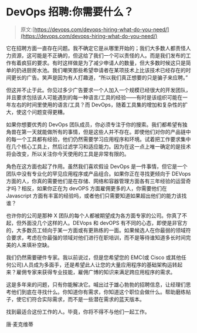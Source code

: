 # DevOps 招聘:你需要什么？

> 原文:[https://devops.com/devops-hiring-what-do-you-need/](https://devops.com/devops-hiring-what-do-you-need/)

它在招聘方面一直存在问题。我不确定它是从哪里开始的；我们大多数人都责怪人力资源，这可能是不正确的，但这给了我们一个可以责怪的人。而是我们发布的工作有着疯狂的要求。有时这样做是为了减少申请人的数量，但大多数时候这只是简单的扔进厨房水池。我们嘲笑那些希望申请者在某项技术上比该技术已经存在的时间更长的广告。笑声是因为有人打趣道，“所以我们真正想要的只是骗子来应聘。”

但这并不止于此。你见过多少广告要求一个人加入一个规模已经很大的开发团队，并且要求包括该人可能遇到的每一种语言/工具的经验——有时是该组织可能在一年左右的时间里使用的语言/工具？而 DevOps，随着工具集的增加和复杂性的扩大，使这个问题变得更糟。

如果你想要优秀的 DevOps 团队成员，你必须专注于你的搜索。我们都希望有独角兽在第一天就能做所有的事情，但是这些人并不存在。即使他们对你的产品链中的每一个工具都有经验，他们仍然需要学习应用程序和环境。试着把工作要求集中在几个核心工具上，然后过滤学习和适应能力。因为在这一点上唯一确定的是技术将会改变，所以关注你今天使用的工具是非常有限的。

角色在这方面也起了作用。虽然我们喜欢假设 DevOps 是一件事情，但它是一个团队中没有专业化的罕见应用程序或产品组合。如果你正在寻找更倾向于 DEVops 方面的人，你真的需要他们是在存储、网络和容器管理方面各有三年经验的运营奇才吗？相反，如果你正在为 devOPS 方面雇佣更多的人，你需要他们在 Javascript 方面有丰富的经验吗，或者他们只需要知道如果超出他们的能力该找谁？

也许你的公司是那种 X 团队的每个人都被期望成为各方面专家的公司。你真了不起，但外面没几个这样的人。DEVops 和 devOPS 有不同的心态，即使是非官方的，大多数员工倾向于某一方面或有更熟练的一面。如果候选人在你最弱的领域符合要求，考虑在你最强的领域对他们进行在职培训，而不是等待谁知道多长时间完美的人来填补空缺。

我们仍然需要硬件专家。我以前说过，但是您希望您的 EMC(或 Cisco 或其他任何公司)人员成为多面手，还是希望此人让您的大量应用程序的基础架构运转起来？雇佣专家来获得专业技能，雇佣广博的知识来满足跨应用程序的需求。

这是多年来的问题，只有你能解决它。喊出过于雄心勃勃的招聘信息，让经理们思考他们到底在寻找什么。你知道你有需求，你知道这个职位会做什么。帮助磨练帖子，使它们符合实际需求，而不是一些潜在需求的蓝天版本。

找到最适合这份工作的人。毕竟，你将不得不与他们一起工作。

唐·麦克维蒂